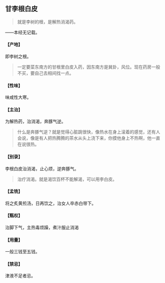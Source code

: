 ## 甘李根白皮

> 就是李树的根，是解热消渴药。

——本经无记载。
#### 【产地】
即李树之根。

> 一定要菜东南方的甘根里白皮入药，因东南方是巽卦，风位。现在药房一般不买，要自己去相间找一点。

#### 【性味】
味咸性大寒。
#### 【主治】
为解热药，治消渴，奔豚气逆。

> 什么是奔豚气逆？就是觉得心脏跳很快，像热水在身上滚着的感觉，还有人会说，像是有人把热腾腾的茶水从头上浇下来，你摸他身上不热啊，他一直在说很热。

#### 【别录】
李根白皮治消渴，止心烦，逆奔豚气。

> 治疗消渴。就是渴饮百杯不能解渴，可以用李白皮。

#### 【孟铣】
将之炙黄煎汤，日再饮之，治女人卒赤白带下。
#### 【甄权】
治脚下气，主热毒烦躁，煮汁服止消渴
#### 【用量】
一般三钱至五钱。
#### 【禁忌】
津液不足者忌。